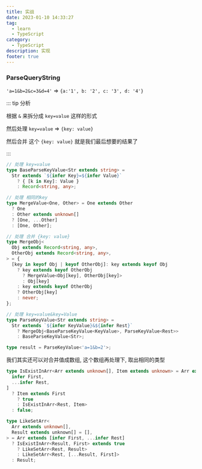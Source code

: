 ```yaml
---
title: 实战
date: 2023-01-10 14:33:27
tag:
  - learn
  - TypeScript
category:
  - TypeScript
description: 实现
footer: true
---
```


### ParseQueryString

`'a=1&b=2&c=3&d=4'` => `{a:'1', b: '2', c: '3', d: '4'}`

::: tip 分析

根据 `&` 来拆分成 `key=value` 这样的形式

然后处理 `key=value` => `{key: value}`

然后合并 这个 `{key: value}` 就是我们最后想要的结果了

:::

```ts
// 处理 key=value
type BaseParseKeyValue<Str extends string> =
  Str extends `${infer Key}=${infer Value}`
    ? { [k in Key]: Value }
    : Record<string, any>;

// 处理 相同的key
type MergeValue<One, Other> = One extends Other
  ? One
  : Other extends unknown[]
  ? [One, ...Other]
  : [One, Other];

// 处理 合并 {key: value}
type MergeObj<
  Obj extends Record<string, any>,
  OtherObj extends Record<string, any>,
> = {
  [key in keyof Obj | keyof OtherObj]: key extends keyof Obj
    ? key extends keyof OtherObj
      ? MergeValue<Obj[key], OtherObj[key]>
      : Obj[key]
    : key extends keyof OtherObj
    ? OtherObj[key]
    : never;
};

// 处理 key=value&key=Value
type ParseKeyValue<Str extends string> =
  Str extends `${infer KeyValue}&${infer Rest}`
    ? MergeObj<BaseParseKeyValue<KeyValue>, ParseKeyValue<Rest>>
    : BaseParseKeyValue<Str>;

type result = ParseKeyValue<'a=1&b=2'>;
```

我们其实还可以对合并值成数组, 这个数组再处理下, 取出相同的类型

```ts
type IsExistInArr<Arr extends unknown[], Item extends unknown> = Arr extends [
  infer First,
  ...infer Rest,
]
  ? Item extends First
    ? true
    : IsExistInArr<Rest, Item>
  : false;

type LikeSetArr<
  Arr extends unknown[],
  Result extends unknown[] = [],
> = Arr extends [infer First, ...infer Rest]
  ? IsExistInArr<Result, First> extends true
    ? LikeSetArr<Rest, Result>
    : LikeSetArr<Rest, [...Result, First]>
  : Result;
```
